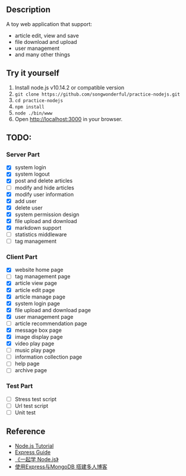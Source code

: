 ## Description
A toy web application that support:
+ article edit, view and save
+ file download and upload
+ user management
+ and many other things

## Try it yourself
1. Install node.js v10.14.2 or compatible version
2. `git clone https://github.com/songwonderful/practice-nodejs.git`
3. `cd practice-nodejs`
4. `npm install`
5. `node ./bin/www`
6. Open [http://localhost:3000](http://localhost:3000) in your browser.

## TODO:
### Server Part
- [x] system login
- [x] system logout
- [x] post and delete articles
- [ ] modify and hide articles
- [x] modify user information
- [x] add user
- [x] delete user
- [x] system permission design
- [x] file upload and download
- [x] markdown support
- [ ] statistics middleware
- [ ] tag management

### Client Part
- [x] website home page
- [ ] tag management page
- [x] article view page
- [x] article edit page
- [x] article manage page
- [x] system login page
- [x] file upload and download page
- [x] user management page
- [ ] article recommendation page
- [x] message box page
- [x] image display page
- [x] video play page
- [ ] music play page
- [ ] information collection page
- [ ] help page
- [ ] archive page

### Test Part
- [ ] Stress test script
- [ ] Url test script
- [ ] Unit test

## Reference
+ [Node.js Tutorial](https://www.tutorialspoint.com/nodejs)
+ [Express Guide](https://expressjs.com/en/guide/routing.html)
+ [《一起学 Node.js》](https://github.com/nswbmw/N-blog)
+ [ 使用Express与MongoDB 搭建多人博客](http://wiki.jikexueyuan.com/project/express-mongodb-setup-blog/simple-blog.html)